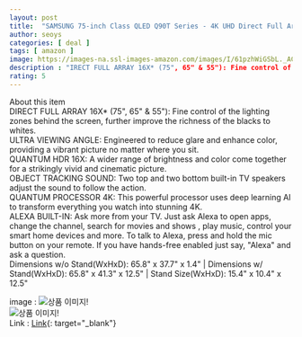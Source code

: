 ```yaml
---
layout: post
title:  "SAMSUNG 75-inch Class QLED Q90T Series - 4K UHD Direct Full Array 16X Quantum HDR 16X Smart TV with Alexa Built-in (QN75Q90TAFXZA, 2020 Model)($137/Free)"
author: seoys
categories: [ deal ]
tags: [ amazon ]
image: https://images-na.ssl-images-amazon.com/images/I/61pzhWiGSbL._AC_SL1000_.jpg
description : "IRECT FULL ARRAY 16X* (75", 65" & 55"): Fine control of the lighting zones behind the screen, further improve the richness of the blacks to whites.  "
rating: 5
---
```


About this item  
DIRECT FULL ARRAY 16X* (75", 65" & 55"): Fine control of the lighting zones behind the screen, further improve the richness of the blacks to whites.  
ULTRA VIEWING ANGLE: Engineered to reduce glare and enhance color, providing a vibrant picture no matter where you sit.  
QUANTUM HDR 16X: A wider range of brightness and color come together for a strikingly vivid and cinematic picture.  
OBJECT TRACKING SOUND: Two top and two bottom built-in TV speakers adjust the sound to follow the action.  
QUANTUM PROCESSOR 4K: This powerful processor uses deep learning AI to transform everything you watch into stunning 4K.  
ALEXA BUILT-IN: Ask more from your TV. Just ask Alexa to open apps, change the channel, search for movies and shows , play music, control your smart home devices and more. To talk to Alexa, press and hold the mic button on your remote. If you have hands-free enabled just say, "Alexa" and ask a question.  
Dimensions w/o Stand(WxHxD): 65.8" x 37.7" x 1.4" | Dimensions w/ Stand(WxHxD): 65.8" x 41.3" x 12.5" | Stand Size(WxHxD): 15.4" x 10.4" x 12.5"

image : ![상품 이미지!](https://seoys.github.io/deals/assets/images/deal/2020111601.png)<br>
![상품 이미지!](https://seoys.github.io/deals/assets/images/deal/2020111602.png)<br>
Link : [Link](https://www.amazon.com/gp/product/B0851Q4F7P/ref=ppx_yo_dt_b_asin_title_o08?ie=UTF8&psc=1){: target="_blank"}<br>
<!-- Code : <strong>BLACKFRI</strong> -->
